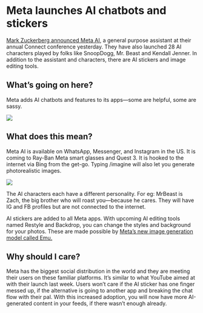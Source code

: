 # Meta launches AI chatbots and stickers

[Mark Zuckerberg announced Meta AI](https://about.fb.com/news/2023/09/introducing-ai-powered-assistants-characters-and-creative-tools/?utm_source=bensbites\&utm_medium=referral\&utm_campaign=meta-launches-ai-chatbots-and-stickers), a general purpose assistant at their annual Connect conference yesterday. They have also launched 28 AI characters played by folks like SnoopDogg, Mr. Beast and Kendall Jenner. In addition to the assistant and characters, there are AI stickers and image editing tools.

## What’s going on here?

Meta adds AI chatbots and features to its apps—some are helpful, some are sassy.

![](https://media.beehiiv.com/cdn-cgi/image/fit=scale-down,format=auto,onerror=redirect,quality=80/uploads/asset/file/edf6817e-fc2d-4420-b2f9-0d86fa028d43/image.png)

## What does this mean?

Meta AI is available on WhatsApp, Messenger, and Instagram in the US. It is coming to Ray-Ban Meta smart glasses and Quest 3. It is hooked to the internet via Bing from the get-go. Typing /imagine will also let you generate photorealistic images.

![](https://media.beehiiv.com/cdn-cgi/image/fit=scale-down,format=auto,onerror=redirect,quality=80/uploads/asset/file/5de04729-a425-477c-9781-5afca871c9e4/Meta-AI_Inline.gif)

The AI characters each have a different personality. For eg: MrBeast is Zach, the big brother who will roast you—because he cares. They will have IG and FB profiles but are not connected to the internet.

AI stickers are added to all Meta apps. With upcoming AI editing tools named Restyle and Backdrop, you can change the styles and background for your photos. These are made possible by [Meta’s new image generation model called Emu.](https://ai.meta.com/research/publications/emu-enhancing-image-generation-models-using-photogenic-needles-in-a-haystack/?utm_source=bensbites\&utm_medium=referral\&utm_campaign=meta-launches-ai-chatbots-and-stickers)

## Why should I care?

Meta has the biggest social distribution in the world and they are meeting their users on these familiar platforms. It’s similar to what YouTube aimed at with their launch last week. Users won’t care if the AI sticker has one finger messed up, if the alternative is going to another app and breaking the chat flow with their pal. With this increased adoption, you will now have more AI-generated content in your feeds, if there wasn’t enough already.
